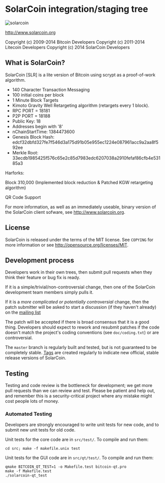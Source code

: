 SolarCoin integration/staging tree
================================
![solarcoin](http://i.imgur.com/BS9hSS8.png)

http://www.solarcoin.org

Copyright (c) 2009-2014 Bitcoin Developers
Copyright (c) 2011-2014 Litecoin Developers
Copyright (c) 2014 SolarCoin Developers

What is SolarCoin?
----------------

SolarCoin [SLR] is a lite version of Bitcoin using scrypt as a proof-of-work algorithm.

- 140 Character Transaction Messaging
- 100 initial coins per block
- 1 Minute Block Targets
- Kimoto Gravity Well Retargeting algorithm (retargets every 1 block). 
- RPC PORT = 18181
- P2P PORT = 18188
- Public Key: 18
- Addresses begin with '8'
- nChainStartTime: 1384473600
- Genesis Block Hash: edcf32dbfd327fe7f546d3a175d91b05e955ec1224e087961acc9a2aa8f592ee
- Merkle Root: 33ecdb1985425f576c65e2c85d7983edc6207038a2910fefaf86cfb4e53185a3

Harforks: 

Block 310,000 (Implemented block reduction & Patched KGW retargeting algorithm)

QR Code Support

For more information, as well as an immediately useable, binary version of
the SolarCoin client sofware, see http://www.solarcoin.org.

License
-------

SolarCoin is released under the terms of the MIT license. See `COPYING` for more
information or see http://opensource.org/licenses/MIT.

Development process
-------------------

Developers work in their own trees, then submit pull requests when they think
their feature or bug fix is ready.

If it is a simple/trivial/non-controversial change, then one of the SolarCoin
development team members simply pulls it.

If it is a *more complicated or potentially controversial* change, then the patch
submitter will be asked to start a discussion (if they haven't already) on the
[mailing list](http://ADDE-DEVELOPER-MAILING-LIST.solarcoin.cc)

The patch will be accepted if there is broad consensus that it is a good thing.
Developers should expect to rework and resubmit patches if the code doesn't
match the project's coding conventions (see `doc/coding.txt`) or are
controversial.

The `master` branch is regularly built and tested, but is not guaranteed to be
completely stable. [Tags](https://github.com/bitcoin/bitcoin/tags) are created
regularly to indicate new official, stable release versions of SolarCoin.

Testing
-------

Testing and code review is the bottleneck for development; we get more pull
requests than we can review and test. Please be patient and help out, and
remember this is a security-critical project where any mistake might cost people
lots of money.

### Automated Testing

Developers are strongly encouraged to write unit tests for new code, and to
submit new unit tests for old code.

Unit tests for the core code are in `src/test/`. To compile and run them:

    cd src; make -f makefile.unix test

Unit tests for the GUI code are in `src/qt/test/`. To compile and run them:

    qmake BITCOIN_QT_TEST=1 -o Makefile.test bitcoin-qt.pro
    make -f Makefile.test
    ./solarcoin-qt_test

